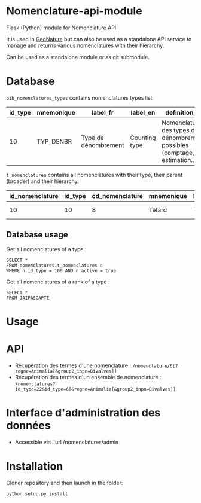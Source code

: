 # Nomenclature-api-module

Flask (Python) module for Nomenclature API.

It is used in [GeoNature](https://github.com/PnX-SI/GeoNature) but can also be used as a standalone API service to manage and returns various nomenclatures with their hierarchy. 

Can be used as a standalone module or as git submodule. 

# Database

`bib_nomenclatures_types` contains nomenclatures types list.

id_type | mnemonique | label_fr | label_en | definition_fr | definition_en | source | statut | meta_create_date | meta_update_date
------- | ---------- | -------- | -------- | ------------- | ------------- | ------ | ------ | ---------------- | ----------------
10 | TYP_DENBR | Type de dénombrement | Counting type | Nomenclature des types de dénombrement possibles (comptage, estimation...) | Possible counting types (count, estimation...) | SINP | Validated | 2014-01-22 00:00:00 | 2015-12-16 00:00:00 | 

`t_nomenclatures` contains all nomenclatures with their type, their parent (broader) and their hierarchy.

id_nomenclature | id_type | cd_nomenclature | mnemonique | label_fr | definition_fr | source | statut | id_broader | hierarchy | meta_create_date | meta_update_date | activ
------- | ---------- | -------- | -------- | -------- | --------- | ------ | ------ | -------- | ------ | ------ | ------ | ------
10 | 10 | 8 | Têtard | Têtard | Larve de batracien | SINP | Validé | 2 | 010.008 | 2015-07-29 00:00:00 | 2015-10-09 00:00:00 | true

## Database usage

Get all nomenclatures of a type :

```
SELECT *
FROM nomenclatures.t_nomenclatures n
WHERE n.id_type = 100 AND n.active = true
```

Get all nomenclatures of a rank of a type :

```
SELECT *
FROM JAIPASCAPTE
```

# Usage

# API

* Récupération des termes d'une nomenclature : ```/nomenclature/6[?regne=Animalia[&group2_inpn=Bivalves]]```
* Récupération des termes d'un ensemble de nomenclature : ```/nomenclatures?id_type=22&id_type=6[&regne=Animalia[&group2_inpn=Bivalves]]```

# Interface d'administration des données

 * Accessible via l'url /nomenclatures/admin

# Installation

Cloner repository and then launch in the folder:

```
python setup.py install
```
